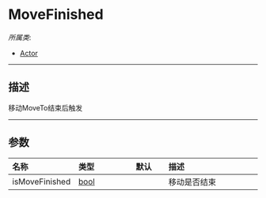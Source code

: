 # MoveFinished

*所属类*:
* [Actor](/Api/Classes/Role/Actor.md)
------------------------------------------------------------------------------------------
## 描述

移动MoveTo结束后触发

------------------------------------------------------------------------------------------
## 参数

|<div style="width:100px">名称</div>|<div style="width:100px">类型</div>|<div style="width:50px">默认</div>|<div style="width:350px">描述</div>|
|:---|:---|:---|:---|
|isMoveFinished|[bool](/Api/DataType/Bool.md)||移动是否结束|
